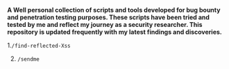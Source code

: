 **A Well personal collection of scripts and tools developed for bug bounty and penetration testing purposes. These scripts have been tried and tested by me and reflect my journey as a security researcher. This repository is updated frequently with my latest findings and discoveries.**

1.``/find-reflected-Xss``

2. ``/sendme``
